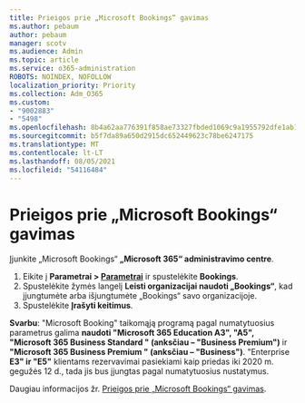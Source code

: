 ```yaml
---
title: Prieigos prie „Microsoft Bookings“ gavimas
ms.author: pebaum
author: pebaum
manager: scotv
ms.audience: Admin
ms.topic: article
ms.service: o365-administration
ROBOTS: NOINDEX, NOFOLLOW
localization_priority: Priority
ms.collection: Adm_O365
ms.custom:
- "9002883"
- "5498"
ms.openlocfilehash: 8b4a62aa776391f858ae73327fbded1069c9a1955792dfe1ab1e1f7384d2db3f
ms.sourcegitcommit: b5f7da89a650d2915dc652449623c78be6247175
ms.translationtype: MT
ms.contentlocale: lt-LT
ms.lasthandoff: 08/05/2021
ms.locfileid: "54116484"
---
```

# <a name="get-access-to-microsoft-bookings"></a>Prieigos prie „Microsoft Bookings“ gavimas

Įjunkite „Microsoft Bookings“ **„Microsoft 365“ administravimo centre**.

1. Eikite į **Parametrai > [Parametrai](https://admin.microsoft.com/Adminportal/Home?source=applauncher#/Settings/Services)** ir spustelėkite **Bookings**.
2. Spustelėkite žymės langelį **Leisti organizacijai naudoti „Bookings“**, kad įjungtumėte arba išjungtumėte „Bookings“ savo organizacijoje.
3. Spustelėkite **Įrašyti keitimus**.

**Svarbu**: "Microsoft Booking" taikomąją programą pagal numatytuosius parametrus galima **naudoti "Microsoft 365 Education A3", "A5",** **"Microsoft 365 Business Standard " (anksčiau – "Business Premium")** ir **"Microsoft 365 Business Premium " (anksčiau – "Business")**. "Enterprise **E3" ir "E5"** klientams rezervavimai pasiekiami kaip priedas iki 2020 m. gegužės 12 d., tada jis bus įjungtas pagal numatytuosius nustatymus.

Daugiau informacijos žr. [Prieigos prie „Microsoft Bookings“ gavimas](https://support.microsoft.com/en-us/office/get-access-to-microsoft-bookings-5382dc07-aaa5-45c9-8767-502333b214ce).
